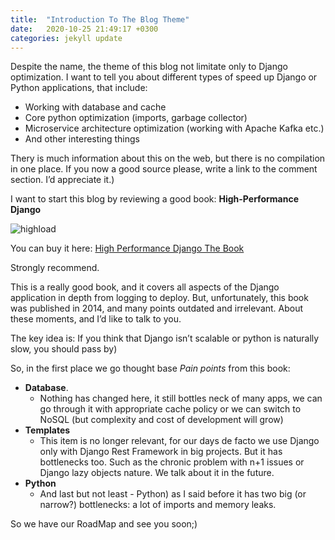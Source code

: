 ```yaml
---
title:  "Introduction To The Blog Theme"
date:   2020-10-25 21:49:17 +0300
categories: jekyll update
---
```

Despite the name, the theme of this blog not limitate only to Django optimization. I want to tell you about different types of speed up Django or Python applications, that include:
* Working with database and cache
* Core python optimization (imports, garbage collector)
* Microservice architecture optimization (working with Apache Kafka etc.)
* And other interesting things


Therу is much information about this on the web, but there is no compilation in one place. If you now a good source please, write a link to the comment section. I’d appreciate it.)


I want to start this blog by reviewing a good book: **High-Performance Django**

![highload](/assets/img/highload.png)

You can buy it here: [High Performance Django The Book](https://highperformancedjango.com)

Strongly recommend.


This is a really good book, and it covers all aspects of the Django application in depth from logging to deploy. But, unfortunately, this book was published in 2014, and many points outdated and irrelevant. About these moments, and I’d like to talk to you.


The key idea is: If you think that Django isn’t scalable or python is naturally slow, you should pass by)


So, in the first place we go thought base *Pain points* from this book:
* **Database**. 
	* Nothing has changed here, it still bottles neck of many apps, we can go through it with appropriate cache policy or we can switch to NoSQL (but complexity and cost of development will grow)
* **Templates**
	* This item is no longer relevant, for our days de facto we use Django only with Django Rest Framework in big projects. But it has bottlenecks too. Such as the chronic problem with n+1 issues or Django lazy objects nature. We talk about it in the future.
* **Python**
	* And last but not least - Python) as I said before it has two big (or narrow?) bottlenecks: a lot of imports and memory leaks.


So we have our RoadMap and see you soon;)
